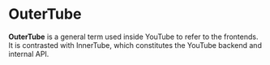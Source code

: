 # OuterTube

**OuterTube** is a general term used inside YouTube to refer to the frontends. It is contrasted with InnerTube, which constitutes the YouTube backend and internal API.